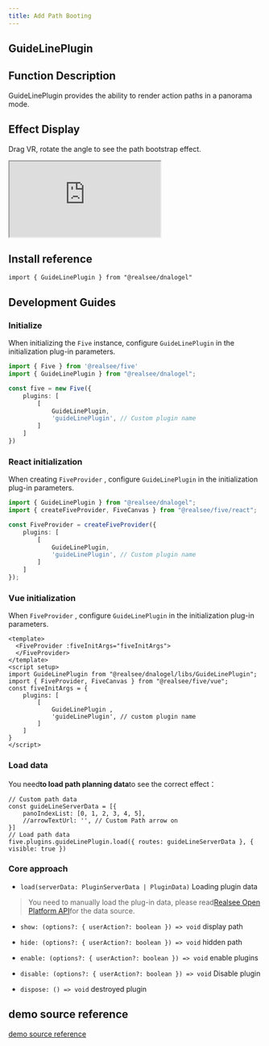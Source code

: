 ```yaml
---
title: Add Path Booting
---
```


## **GuideLinePlugin**

## Function Description

GuideLinePlugin provides the ability to render action paths in a panorama mode.

## Effect Display

Drag VR, rotate the angle to see the path bootstrap effect.

<div className="docs-vr-normal">
  <iframe className="docs-vr-iframe" src="https://realsee-developer.github.io/dnalogel/src/GuideLinePlugin/index.html"></iframe>
</div>

## Install reference

```tsx
import { GuideLinePlugin } from "@realsee/dnalogel"
```

## Development Guides

### Initialize

When initializing the `Five` instance, configure `GuideLinePlugin` in the initialization plug-in parameters.

```ts
import { Five } from '@realsee/five'
import { GuideLinePlugin } from "@realsee/dnalogel";

const five = new Five({
    plugins: [
        [
            GuideLinePlugin,
            'guideLinePlugin', // Custom plugin name
        ]
    ]
})
```

### React initialization

When creating `FiveProvider` , configure `GuideLinePlugin` in the initialization plug-in parameters.

```ts
import { GuideLinePlugin } from "@realsee/dnalogel";
import { createFiveProvider, FiveCanvas } from "@realsee/five/react";

const FiveProvider = createFiveProvider({
    plugins: [
        [
            GuideLinePlugin,
            'guideLinePlugin', // Custom plugin name
        ]
    ]
});
```

### Vue initialization

When `FiveProvider` , configure `GuideLinePlugin` in the initialization plug-in parameters.

```vue
<template>
  <FiveProvider :fiveInitArgs="fiveInitArgs">
  </FiveProvider>
</template>
<script setup>
import GuideLinePlugin from "@realsee/dnalogel/libs/GuideLinePlugin";
import { FiveProvider, FiveCanvas } from "@realsee/five/vue";
const fiveInitArgs = {
    plugins: [
        [
            GuideLinePlugin ,
            'guideLinePlugin', // custom plugin name
        ]
    ]
}
</script>
```

### Load data

You need**to load path planning data**to see the correct effect：

```tsx
// Custom path data
const guideLineServerData = [{
    panoIndexList: [0, 1, 2, 3, 4, 5],
    //arrowTextUrl: '', // Custom Path arrow on
}]
// Load path data
five.plugins.guideLinePlugin.load({ routes: guideLineServerData }, { visible: true })
```

### Core approach

- `load(serverData: PluginServerData | PluginData)` Loading plugin data

> You need to manually load the plug-in data, please read[Realsee Open Platform API](https://open-platform.realsee.com/developer/open/api#/)for the data source.

- `show: (options?: { userAction?: boolean }) => void` display path

- `hide: (options?: { userAction?: boolean }) => void` hidden path

- `enable: (options?: { userAction?: boolean }) => void` enable plugins

- `disable: (options?: { userAction?: boolean }) => void` Disable plugin

- `dispose: () => void` destroyed plugin

## demo source reference

[demo source reference](https://github.com/realsee-developer/dnalogel/tree/main/examples/src)
